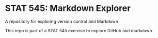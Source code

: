 # STAT 545: Markdown Explorer

A repository for exploring version control and Markdown

This repo is part of a STAT 545 exercise to explore GitHub and markdown.
